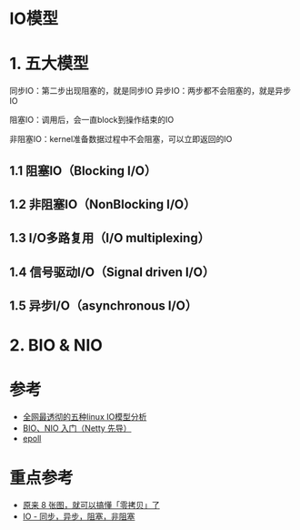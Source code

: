 # IO模型

<!-- 1. kernel准备数据
2. 将kernel缓冲区的数据拷贝到用户进程中

5大IO模型：
- 同步阻塞IO
- 同步非阻塞IO（同步非阻塞I/O，第二个过程会阻塞）
- IO多路复用（基于选择器的同步非阻塞I/O，同样第二个过程会阻塞）
- 信号驱动IO（基于信号驱动，第二个过程同样会阻塞，属于同步IO）
- 异步IO（异步非阻塞I/O，两个过程都不阻塞）

- 同步IO：IO调用期间会被BLOCK住的，都算同步IO。所以阻塞IO一定是同步IO
    - 同步阻塞IO：在调用IO会一直block住
    - 同步非阻塞IO：在kernel准备数据的阶段中，可以返回，但是在kernel将数据复制到用户进程时会阻塞
- 异步IO：一定也是非阻塞IO

NIO使用的也是I/O 多路复用的思想，并基于reactor模型将调度线程抽象为选择器，所以NIO/IO复用模型为：同步非阻塞IO
epoll rbr和rdlist -->

# **1. 五大模型**

同步IO：第二步出现阻塞的，就是同步IO
异步IO：两步都不会阻塞的，就是异步IO

阻塞IO：调用后，会一直block到操作结束的IO

非阻塞IO：kernel准备数据过程中不会阻塞，可以立即返回的IO

## **1.1 阻塞IO（Blocking I/O）**

## **1.2 非阻塞IO（NonBlocking I/O）**

## **1.3 I/O多路复用（I/O multiplexing）**

## **1.4 信号驱动I/O（Signal driven I/O）**

## **1.5 异步I/O（asynchronous I/O）**

# **2. BIO & NIO**



# 参考
- [全网最透彻的五种linux IO模型分析](https://zhuanlan.zhihu.com/p/393635611?utm_source=ZHShareTargetIDMore&utm_medium=social&utm_oi=793369254232731648)
- [BIO、NIO 入门（Netty 先导）](https://blog.csdn.net/w903328615/article/details/113914902?spm=1001.2014.3001.5501)
- [epoll](https://blog.csdn.net/qq_31967569/article/details/89678482)

# 重点参考
- [原来 8 张图，就可以搞懂「零拷贝」了](https://zhuanlan.zhihu.com/p/258513662)
- [IO - 同步，异步，阻塞，非阻塞 ](https://blog.csdn.net/historyasamirror/article/details/5778378)